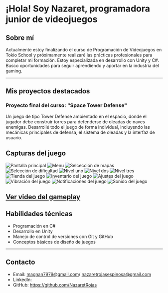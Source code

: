 # ¡Hola! Soy Nazaret, programadora junior de videojuegos

## Sobre mí
Actualmente estoy finalizando el curso de Programación de Videojuegos en Tokio School y próximamente realizaré las prácticas profesionales para completar mi formación. Estoy especializada en desarrollo con Unity y C#. Busco oportunidades para seguir aprendiendo y aportar en la industria del gaming.

---

## Mis proyectos destacados

### Proyecto final del curso: "Space Tower Defense"

Un juego de tipo Tower Defense ambientado en el espacio, donde el jugador debe construir torres para defenderse de oleadas de naves enemigas. Desarrollé todo el juego de forma individual, incluyendo las mecánicas principales de defensa, el sistema de oleadas y la interfaz de usuario.

## Capturas del juego

![Pantalla principal](Imagenes/Inicio.png)
![Menu](Imagenes/Menu.png)
![Selcección de mapas](Imagenes/Mapas.png)
![Selección de dificultad](Imagenes/Dificultades.png)
![Nivel uno ](Imagenes/1mapa.png)
![Nivel dos ](Imagenes/2mapa.png)
![Nivel tres ](Imagenes/3mapa.png)
![Tienda del juego](Imagenes/tienda.png)
![Inventario del juego ](Imagenes/Invcentario)
![Ajustes del juego ](Imagenes/ajustes.png)
![Vibración del juego](Imagenes/vibración.png)
![Notificaciones del juego ](Imagenes/notificaciones.png)
![Sonido del juego ](Imagenes/Sonido.png)

[Ver video del gameplay](https://youtu.be/LxtDWW0CiAQ)
---

## Habilidades técnicas

- Programación en C#  
- Desarrollo en Unity  
- Manejo de control de versiones con Git y GitHub  
- Conceptos básicos de diseño de juegos

---

## Contacto

- Email: magnan7979@gmail.com/ nazaretrojasespinosa@gmail.com 
- LinkedIn:  
- GitHub: https://github.com/NazaretRojas
